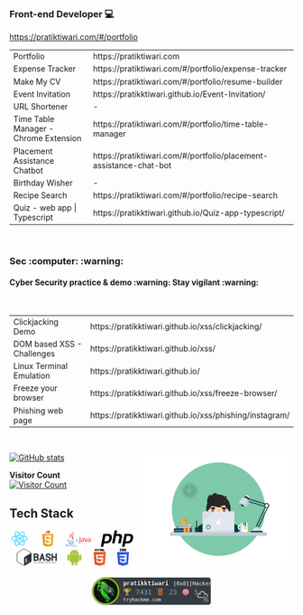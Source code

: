 ### Front-end Developer  :computer:
<!--##### Trying to be a good 🖋️🖊️ tester-->

https://pratiktiwari.com/#/portfolio

<table>
  <tr>
    <td>Portfolio</td>
    <td>https://pratiktiwari.com</td>
  </tr>
  <tr>
    <td>Expense Tracker</td>
    <td>https://pratiktiwari.com/#/portfolio/expense-tracker</td>
  </tr>
  <tr>
    <td>Make My CV</td>
    <td>https://pratiktiwari.com/#/portfolio/resume-builder</td>
  </tr>
  <tr>
    <td>Event Invitation</td>
    <td>https://pratikktiwari.github.io/Event-Invitation/</td>
  </tr>
  <tr>
    <td>URL Shortener</td>
    <td>-</td>
  </tr>
  <tr>
    <td>Time Table Manager - Chrome Extension</td>
    <td>https://pratiktiwari.com/#/portfolio/time-table-manager</td>
  </tr>
  <tr>
    <td>Placement Assistance Chatbot</td>
    <td>https://pratiktiwari.com/#/portfolio/placement-assistance-chat-bot</td>
  </tr>
  <tr>
    <td>Birthday Wisher</td>
    <td>-</td>
  </tr>
  <tr>
    <td>Recipe Search</td>
    <td>https://pratiktiwari.com/#/portfolio/recipe-search</td>
  </tr>
  <tr>
    <td>Quiz - web app | Typescript</td>
    <td>https://pratikktiwari.github.io/Quiz-app-typescript/</td>
  </tr>
</table>
<br/>
<h3>Sec :computer: :warning: </h3>
<h4> Cyber Security practice & demo :warning: Stay vigilant :warning:</h4>
<br/>
<table>
  <tr>
    <td>Clickjacking Demo</td>
    <td>https://pratikktiwari.github.io/xss/clickjacking/</td>
  </tr>
  <tr>
    <td>DOM based XSS - Challenges</td>
    <td>https://pratikktiwari.github.io/xss/</td>
  </tr>
  <tr>
    <td>Linux Terminal Emulation</td>
    <td>https://pratikktiwari.github.io/</td>
  </tr>
  <tr>
    <td>Freeze your browser</td>
    <td>https://pratikktiwari.github.io/xss/freeze-browser/</td>
  </tr>
  <tr>
    <td>Phishing web page</td>
    <td>https://pratikktiwari.github.io/xss/phishing/instagram/</td>
  </tr>
  
 </table>
  <br/>
  
  
  [![GitHub stats](https://github-readme-stats.vercel.app/api?username=pratikktiwari)](https://pratiktiwari.com/)
  <img src="https://raw.githubusercontent.com/pratikktiwari/pratikktiwari/main/logos/codingCoffee.gif" align="right" height="200px"/>
  
  __Visitor Count__ <br/>[![Visitor Count](https://profile-counter.glitch.me/pratikktiwari/count.svg)](https://pratiktiwari.com)
  <br/>
  
## Tech Stack
<!--Images-->
<p align="center">
  <img src="https://raw.githubusercontent.com/pratikktiwari/pratikktiwari/main/logos/logo192.png" height="30px"/>  &nbsp;&nbsp;&nbsp;
  <img src="https://raw.githubusercontent.com/pratikktiwari/pratikktiwari/main/logos/javascript.png" height="30px"/>&nbsp;&nbsp;&nbsp;
  <img src="https://raw.githubusercontent.com/pratikktiwari/pratikktiwari/main/logos/java.png" height="30px"/>&nbsp;&nbsp;&nbsp;
  <img src="https://raw.githubusercontent.com/pratikktiwari/pratikktiwari/main/logos/php-logo.svg" height="30px"/>&nbsp;&nbsp;&nbsp;
  <img src="https://raw.githubusercontent.com/pratikktiwari/pratikktiwari/main/logos/bash.png"  height="30px"/>&nbsp;&nbsp;&nbsp;
  <img src="https://raw.githubusercontent.com/pratikktiwari/pratikktiwari/main/logos/android.png" height="30px"/>&nbsp;&nbsp;&nbsp;
  <img src="https://raw.githubusercontent.com/pratikktiwari/pratikktiwari/main/logos/html.png" height="30px"/>&nbsp;&nbsp;&nbsp;
  <img src="https://raw.githubusercontent.com/pratikktiwari/pratikktiwari/main/logos/CSS.svg" height="30px"/>&nbsp;&nbsp;&nbsp;
  <br/><br/>
  <a href="https://tryhackme.com/p/pratikktiwari"><img src="https://raw.githubusercontent.com/pratikktiwari/pratikktiwari/main/pratikktiwari.png" height="50px"/></a>
</p>
<!--
**pratikktiwari/pratikktiwari** is a ✨ _special_ ✨ repository because its `README.md` (this file) appears on your GitHub profile.

Here are some ideas to get you started:

- 🔭 I’m currently working on ...
- 🌱 I’m currently learning ...
- 👯 I’m looking to collaborate on ...
- 🤔 I’m looking for help with ...
- 💬 Ask me about ...
- 📫 How to reach me: ...
- 😄 Pronouns: ...
- ⚡ Fun fact: ...
-->
